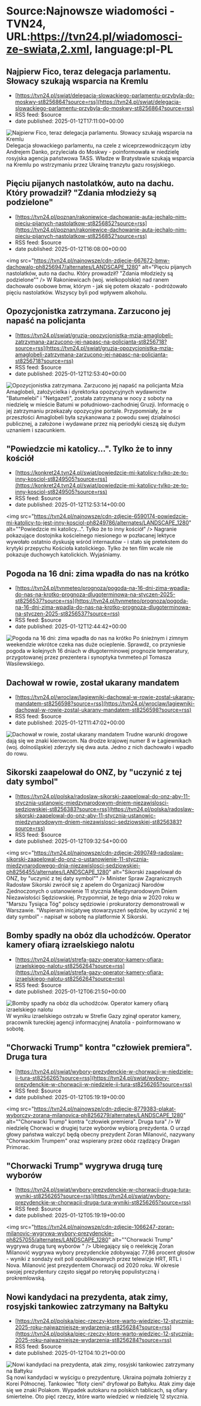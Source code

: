 # Source:Najnowsze wiadomości - TVN24, URL:https://tvn24.pl/wiadomosci-ze-swiata,2.xml, language:pl-PL

## Najpierw Fico, teraz delegacja parlamentu. Słowacy szukają wsparcia na Kremlu
 - [https://tvn24.pl/swiat/delegacja-slowackiego-parlamentu-przybyla-do-moskwy-st8256864?source=rss](https://tvn24.pl/swiat/delegacja-slowackiego-parlamentu-przybyla-do-moskwy-st8256864?source=rss)
 - RSS feed: $source
 - date published: 2025-01-12T17:11:00+00:00

<img src="https://tvn24.pl/najnowsze/cdn-zdjecie-7425332-andrej-danko-przed-odlotem-do-moskwy-ph8256885/alternates/LANDSCAPE_1280" alt="Najpierw Fico, teraz delegacja parlamentu. Słowacy szukają wsparcia na Kremlu " />
    Delegacja słowackiego parlamentu, na czele z wiceprzewodniczącym izby Andrejem Danko, przyleciała do Moskwy - poinformowała w niedzielę rosyjska agencja państwowa TASS. Władze w Bratysławie szukają wsparcia na Kremlu po wstrzymaniu przez Ukrainę tranzytu gazu rosyjskiego.

## Pięciu pijanych nastolatków, auto na dachu. Który prowadził? "Zdania młodzieży są podzielone"
 - [https://tvn24.pl/poznan/rakoniewice-dachowanie-auta-jechalo-nim-pieciu-pijanych-nastolatkow-st8256852?source=rss](https://tvn24.pl/poznan/rakoniewice-dachowanie-auta-jechalo-nim-pieciu-pijanych-nastolatkow-st8256852?source=rss)
 - RSS feed: $source
 - date published: 2025-01-12T16:08:00+00:00

<img src="https://tvn24.pl/najnowsze/cdn-zdjecie-667672-bmw-dachowalo-ph8256947/alternates/LANDSCAPE_1280" alt="Pięciu pijanych nastolatków, auto na dachu. Który prowadził? "Zdania młodzieży są podzielone"" />
    W Rakoniewicach (woj. wielkopolskie) nad ranem dachowało osobowe bmw, którym - jak się potem okazało - podróżowało pięciu nastolatków. Wszyscy byli pod wpływem alkoholu.

## Opozycjonistka zatrzymana. Zarzucono jej napaść na policjanta
 - [https://tvn24.pl/swiat/gruzja-opozycjonistka-mzia-amaglobeli-zatrzymana-zarzucono-jej-napasc-na-policjanta-st8256718?source=rss](https://tvn24.pl/swiat/gruzja-opozycjonistka-mzia-amaglobeli-zatrzymana-zarzucono-jej-napasc-na-policjanta-st8256718?source=rss)
 - RSS feed: $source
 - date published: 2025-01-12T12:53:40+00:00

<img src="https://tvn24.pl/najnowsze/cdn-zdjecie-6400986-protestujacy-przed-parlamentem-gruzji-ph8239510/alternates/LANDSCAPE_1280" alt="Opozycjonistka zatrzymana. Zarzucono jej napaść na policjanta" />
    Mzia Amaglobeli, założycielka i dyrektorka opozycyjnych wydawnictw "Batumelebi" i "Netgazeti", została zatrzymana w nocy z soboty na niedzielę w mieście Batumi w południowo-zachodniej Gruzji. Informację o jej zatrzymaniu przekazały opozycyjne portale. Przypomniały, że w przeszłości Amaglobeli była szykanowana z powodu swej działalności publicznej, a założone i wydawane przez nią periodyki cieszą się dużym uznaniem i szacunkiem.

## "Powiedzcie mi katolicy...". Tylko że to inny kościół
 - [https://konkret24.tvn24.pl/swiat/powiedzcie-mi-katolicy-tylko-ze-to-inny-kosciol-st8249505?source=rss](https://konkret24.tvn24.pl/swiat/powiedzcie-mi-katolicy-tylko-ze-to-inny-kosciol-st8249505?source=rss)
 - RSS feed: $source
 - date published: 2025-01-12T12:53:14+00:00

<img src="https://tvn24.pl/najnowsze/cdn-zdjecie-6590174-powiedzcie-mi-katolicy-to-jest-inny-kosciol-ph8249786/alternates/LANDSCAPE_1280" alt=""Powiedzcie mi katolicy...". Tylko że to inny kościół" />
    Nagranie pokazujące dostojnika kościelnego niesionego w pozłacanej lektyce wywołało ostatnio dyskusję wśród internautów - i stało się pretekstem do krytyki przepychu Kościoła katolickiego. Tylko że ten film wcale nie pokazuje duchowych katolickich. Wyjaśniamy.

## Pogoda na 16 dni: zima wpadła do nas na krótko
 - [https://tvn24.pl/tvnmeteo/prognoza/pogoda-na-16-dni-zima-wpadla-do-nas-na-krotko-prognoza-dlugoterminowa-na-styczen-2025-st8256537?source=rss](https://tvn24.pl/tvnmeteo/prognoza/pogoda-na-16-dni-zima-wpadla-do-nas-na-krotko-prognoza-dlugoterminowa-na-styczen-2025-st8256537?source=rss)
 - RSS feed: $source
 - date published: 2025-01-12T12:44:42+00:00

<img src="https://tvn24.pl/najnowsze/cdn-zdjecie-5510169-wasyl-16-ph8256672/alternates/LANDSCAPE_1280" alt="Pogoda na 16 dni: zima wpadła do nas na krótko" />
    Po śnieżnym i zimnym weekendzie wkrótce czeka nas duże ocieplenie. Sprawdź, co przyniesie pogoda w kolejnych 16 dniach w długoterminowej prognozie temperatury, przygotowanej przez prezentera i synoptyka tvnmeteo.pl Tomasza Wasilewskiego.

## Dachował w rowie, został ukarany mandatem
 - [https://tvn24.pl/wroclaw/lagiewniki-dachowal-w-rowie-zostal-ukarany-mandatem-st8256598?source=rss](https://tvn24.pl/wroclaw/lagiewniki-dachowal-w-rowie-zostal-ukarany-mandatem-st8256598?source=rss)
 - RSS feed: $source
 - date published: 2025-01-12T11:47:02+00:00

<img src="https://tvn24.pl/najnowsze/cdn-zdjecie-1859571-po-zderzeniu-auto-dachowalo-na-dk8-ph8256617/alternates/LANDSCAPE_1280" alt="Dachował w rowie, został ukarany mandatem" />
    Trudne warunki drogowe dają się we znaki kierowcom. Na drodze krajowej numer 8 w Łagiewnikach (woj. dolnośląskie) zderzyły się dwa auta. Jedno z nich dachowało i wpadło do rowu.

## Sikorski zaapelował do ONZ, by "uczynić z tej daty symbol"
 - [https://tvn24.pl/polska/radoslaw-sikorski-zaapelowal-do-onz-aby-11-stycznia-ustanowic-miedzynarodowym-dniem-niezawislosci-sedziowskiej-st8256383?source=rss](https://tvn24.pl/polska/radoslaw-sikorski-zaapelowal-do-onz-aby-11-stycznia-ustanowic-miedzynarodowym-dniem-niezawislosci-sedziowskiej-st8256383?source=rss)
 - RSS feed: $source
 - date published: 2025-01-12T09:32:54+00:00

<img src="https://tvn24.pl/najnowsze/cdn-zdjecie-2690749-radoslaw-sikorski-zaapelowal-do-onz-o-ustanowienie-11-stycznia-miedzynarodowego-dnia-niezawislosci-sedziowskiej-ph8256455/alternates/LANDSCAPE_1280" alt="Sikorski zaapelował do ONZ, by "uczynić z tej daty symbol"" />
    Minister Spraw Zagranicznych Radosław Sikorski zwrócił się z apelem do Organizacji Narodów Zjednoczonych o ustanowienie 11 stycznia Międzynarodowym Dniem Niezawisłości Sędziowskiej. Przypomniał, że tego dnia w 2020 roku w "Marszu Tysiąca Tóg" polscy sędziowie i prokuratorzy demonstrowali w Warszawie. "Wspieram inicjatywę stowarzyszeń sędziów, by uczynić z tej daty symbol" - napisał w sobotę na platformie X Sikorski.

## Bomby spadły na obóz dla uchodźców. Operator kamery ofiarą izraelskiego nalotu
 - [https://tvn24.pl/swiat/strefa-gazy-operator-kamery-ofiara-izraelskiego-nalotu-st8256264?source=rss](https://tvn24.pl/swiat/strefa-gazy-operator-kamery-ofiara-izraelskiego-nalotu-st8256264?source=rss)
 - RSS feed: $source
 - date published: 2025-01-12T06:21:50+00:00

<img src="https://tvn24.pl/najnowsze/cdn-zdjecie-6833990-izraelskie-naloty-na-strefe-gazy-03-01-2025r-ph8246720/alternates/LANDSCAPE_1280" alt="Bomby spadły na obóz dla uchodźców. Operator kamery ofiarą izraelskiego nalotu" />
    W wyniku izraelskiego ostrzału w Strefie Gazy zginął operator kamery, pracownik tureckiej agencji informacyjnej Anatolia - poinformowano w sobotę.

## "Chorwacki Trump" kontra "człowiek premiera". Druga tura
 - [https://tvn24.pl/swiat/wybory-prezydenckie-w-chorwacji-w-niedziele-ii-tura-st8256265?source=rss](https://tvn24.pl/swiat/wybory-prezydenckie-w-chorwacji-w-niedziele-ii-tura-st8256265?source=rss)
 - RSS feed: $source
 - date published: 2025-01-12T05:19:19+00:00

<img src="https://tvn24.pl/najnowsze/cdn-zdjecie-8779383-plakat-wyborczy-zorana-milanovica-ph8256279/alternates/LANDSCAPE_1280" alt=""Chorwacki Trump" kontra "człowiek premiera". Druga tura" />
    W niedzielę Chorwaci w drugiej turze wyborów wybiorą prezydenta. O urząd głowy państwa walczyć będą obecny prezydent Zoran Milanović, nazywany "Chorwackim Trumpem" oraz wspierany przez obóz rządzący Dragan Primorac.

## "Chorwacki Trump" wygrywa drugą turę wyborów
 - [https://tvn24.pl/swiat/wybory-prezydenckie-w-chorwacji-druga-tura-wyniki-st8256265?source=rss](https://tvn24.pl/swiat/wybory-prezydenckie-w-chorwacji-druga-tura-wyniki-st8256265?source=rss)
 - RSS feed: $source
 - date published: 2025-01-12T05:19:19+00:00

<img src="https://tvn24.pl/najnowsze/cdn-zdjecie-1066247-zoran-milanovic-wygrywa-wybory-prezydenckie-ph8257055/alternates/LANDSCAPE_1280" alt=""Chorwacki Trump" wygrywa drugą turę wyborów " />
    Ubiegający się o reelekcję Zoran Milanović wygrywa wybory prezydenckie zdobywając 77,86 procent głosów - wyniki z sondaży exit poll opublikowanych przez telewizje HRT, RTL i Nova. Milanović jest prezydentem Chorwacji od 2020 roku. W okresie swojej prezydentury często sięgał po retorykę populistyczną i prokremlowską.

## Nowi kandydaci na prezydenta, atak zimy, rosyjski tankowiec zatrzymany na Bałtyku
 - [https://tvn24.pl/polska/piec-rzeczy-ktore-warto-wiedziec-12-stycznia-2025-roku-najwazniejsze-wydarzenia-st8256284?source=rss](https://tvn24.pl/polska/piec-rzeczy-ktore-warto-wiedziec-12-stycznia-2025-roku-najwazniejsze-wydarzenia-st8256284?source=rss)
 - RSS feed: $source
 - date published: 2025-01-12T04:10:21+00:00

<img src="https://tvn24.pl/najnowsze/cdn-zdjecie-1163778-palac-prezydencki-ph8250280/alternates/LANDSCAPE_1280" alt="Nowi kandydaci na prezydenta, atak zimy, rosyjski tankowiec zatrzymany na Bałtyku " />
    Są nowi kandydaci w wyścigu o prezydenturę. Ukraina pojmała żołnierzy z Korei Północnej. Tankowiec "floty cieni" dryfował po Bałtyku. Atak zimy daje się we znaki Polakom. Wypadek autokaru na polskich tablicach, są ofiary śmiertelne. Oto pięć rzeczy, które warto wiedzieć w niedzielę 12 stycznia.

